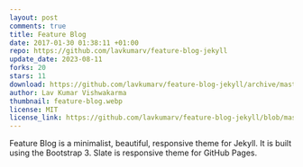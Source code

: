 ```yaml
---
layout: post
comments: true
title: Feature Blog
date: 2017-01-30 01:38:11 +01:00
repo: https://github.com/lavkumarv/feature-blog-jekyll
update_date: 2023-08-11
forks: 20
stars: 11
download: https://github.com/lavkumarv/feature-blog-jekyll/archive/master.zip
author: Lav Kumar Vishwakarma
thumbnail: feature-blog.webp
license: MIT
license_link: https://github.com/lavkumarv/feature-blog-jekyll/blob/master/LICENSE.md
---
```


Feature Blog is a minimalist, beautiful, responsive theme for Jekyll.
It is built using the Bootstrap 3. Slate is responsive theme for GitHub Pages.
